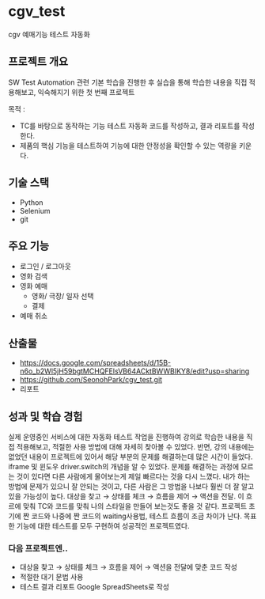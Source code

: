 # cgv_test
cgv 예매기능 테스트 자동화

## 프로젝트 개요
SW Test Automation 관련 기본 학습을 진행한 후 실습을 통해 학습한 내용을 직접 적용해보고, 익숙해지기 위한 첫 번째 프로젝트

목적 : 
- TC를 바탕으로 동작하는 기능 테스트 자동화 코드를 작성하고, 결과 리포트를 작성한다.
- 제품의 핵심 기능을 테스트하여 기능에 대한 안정성을 확인할 수 있는 역량을 키운다.

## 기술 스택
- Python
- Selenium
- git

## 주요 기능
- 로그인 / 로그아웃
- 영화 검색
- 영화 예매
    - 영화/ 극장/ 일자 선택
    - 결제
- 예매 취소

## 산출물
- https://docs.google.com/spreadsheets/d/15B-n6o_b2Wl5jH59bgtMCHQFElsVB64ACktBWWBIKY8/edit?usp=sharing
- https://github.com/SeonohPark/cgv_test.git
- 리포트

## 성과 및 학습 경험
실제 운영중인 서비스에 대한 자동화 테스트 작업을 진행하여 강의로 학습한 내용을 직접 적용해보고, 적절한 사용 방법에 대해 자세히 찾아볼 수 있었다. 반면, 강의 내용에는 없었던 내용이 프로젝트에 있어서 해당 부분의 문제를 해결하는데 많은 시간이 들었다. iframe 및 윈도우 driver.switch의 개념을 알 수 있었다.
문제를 해결하는 과정에 모르는 것이 있다면 다른 사람에게 물어보는게 제일 빠르다는 것을 다시 느꼈다. 내가 하는 방법에 문제가 있으니 잘 안되는 것이고, 다른 사람은 그 방법을 나보다 훨씬 더 잘 알고 있을 가능성이 높다.
대상을 찾고 → 상태를 체크 → 흐름을 제어 → 액션을 전달. 이 흐르에 맞춰 TC와 코드를 맞춰 나의 스타일을 만들어 보는것도 좋을 것 같다. 프로젝트 초기에 짠 코드와 나중에 짠 코드의 waiting사용법, 테스트 흐름이 조금 차이가 난다.
목표한 기능에 대한 테스트를 모두 구현하여 성공적인 프로젝트였다.

### 다음 프로젝트엔..
- 대상을 찾고 → 상태를 체크 → 흐름을 제어 → 액션을 전달에 맞춘 코드 작성
- 적절한 대기 문법 사용
- 테스트 결과 리포트 Google SpreadSheets로 작성
